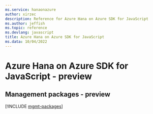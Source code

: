 ```yaml
---
ms.service: hanaonazure
author: xirzec
description: Reference for Azure Hana on Azure SDK for JavaScript
ms.author: jeffish
ms.topic: reference
ms.devlang: javascript
title: Azure Hana on Azure SDK for JavaScript
ms.data: 10/04/2022
---
```

# Azure Hana on Azure SDK for JavaScript - preview

## Management packages - preview
[!INCLUDE [mgmt-packages](hana-on-azure-mgmt-index.md)]